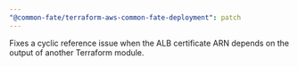 ```yaml
---
"@common-fate/terraform-aws-common-fate-deployment": patch
---
```


Fixes a cyclic reference issue when the ALB certificate ARN depends on the output of another Terraform module.
